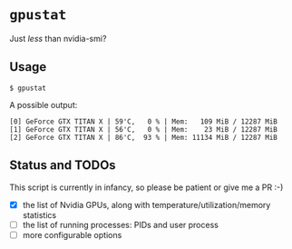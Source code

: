 `gpustat`
=========

Just *less* than nvidia-smi?

Usage
-----

`$ gpustat`

A possible output:

```
[0] GeForce GTX TITAN X | 59'C,   0 % | Mem:   109 MiB / 12287 MiB
[1] GeForce GTX TITAN X | 56'C,   0 % | Mem:    23 MiB / 12287 MiB
[2] GeForce GTX TITAN X | 86'C,  93 % | Mem: 11134 MiB / 12287 MiB
```

Status and TODOs
----------------

This script is currently in infancy, so please be patient or give me a PR :-)

* [x] the list of Nvidia GPUs, along with temperature/utilization/memory statistics
* [ ] the list of running processes: PIDs and user process
* [ ] more configurable options
